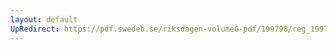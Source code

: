 ```yaml
---
layout: default
UpRedirect: https://pdf.swedeb.se/riksdagen-volumeG-pdf/199798/reg_199798/reg_199798_0308.pdf
---
```


